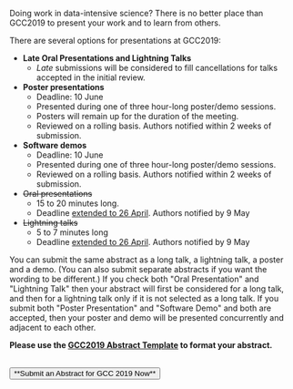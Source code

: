 <slot name="events/gcc2019/header" />

Doing work in data-intensive science?  There is no better place than GCC2019 to present your work and to learn from others.

There are several options for presentations at GCC2019:

* **Late Oral Presentations and Lightning Talks**
  * *Late* submissions will be considered to fill cancellations for talks accepted in the initial review. 
* **Poster presentations**
  * Deadline: 10 June
  * Presented during one of three hour-long poster/demo sessions.
  * Posters will remain up for the duration of the meeting.
  * Reviewed on a rolling basis.  Authors notified within 2 weeks of submission.
* **Software demos**
  * Deadline: 10 June
  * Presented during one of three hour-long poster/demo sessions.
  * Reviewed on a rolling basis.  Authors notified within 2 weeks of submission.
* ~~Oral presentations~~
  * 15 to 20 minutes long.
  * Deadline [extended to 26 April](/src/news/2019-04-gcc-extension/index.md). Authors notified by 9 May
* ~~Lightning talks~~
  * 5 to 7 minutes long 
  * Deadline [extended to 26 April](/src/news/2019-04-gcc-extension/index.md). Authors notified by 9 May

You can submit the same abstract as a long talk, a lightning talk, a poster and a demo.  (You can also submit separate abstracts if you want the wording to be different.) If you check both "Oral Presentation" and "Lightning Talk" then your abstract will first be considered for a long talk, and then for a lightning talk only if it is not selected as a long talk. If you submit both "Poster Presentation" and "Software Demo" and both are accepted, then your poster and demo will be presented concurrently and adjacent to each other.

**Please use the [GCC2019 Abstract Template](https://depot.galaxyproject.org/hub/attachments/events/gcc2019/abstracts/gcc2019-abstract-template.docx) to format your abstract.**

<br />
<a href="https://easychair.org/conferences/?conf=gcc2019"><button type="button" class="btn btn-success">**Submit an Abstract for GCC 2019 Now**</button></a>

